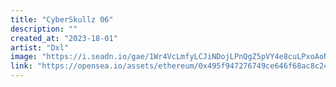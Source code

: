 ```yaml
---
title: "CyberSkullz 06"
description: ""
created_at: "2023-18-01"
artist: "Dxl"
image: "https://i.seadn.io/gae/1Wr4VcLmfyLCJiNDojLPnQgZ5pVY4e8cuLPxoAoNyAnstA58o3XbxsWmLgzC-48DULMh9v32xwP7fOVt340E74c588bTNqnc-F52?auto=format&w=1000"
link: "https://opensea.io/assets/ethereum/0x495f947276749ce646f68ac8c248420045cb7b5e/30308823913561844783078551781671602747242701333062520195828502918884352851969"
---
```

